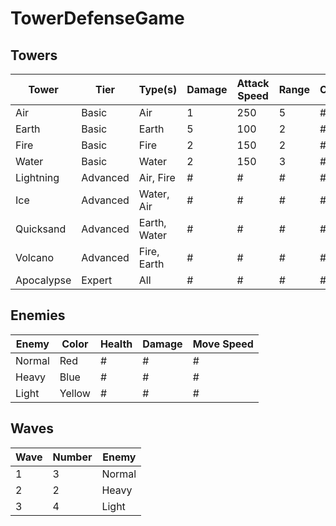 # TowerDefenseGame

## Towers
Tower       | Tier     | Type(s)      | Damage | Attack Speed | Range | Cost | Notes
----------- | -------- | ------------ | ------ | ------------ | ----- | ---- | -----
Air         | Basic    | Air          |  1     |  250         | 5     | #    | 
Earth       | Basic    | Earth        |  5     |  100         | 2     | #    | 
Fire        | Basic    | Fire         |  2     |  150         | 2     | #    | 
Water       | Basic    | Water        |  2     |  150         | 3     | #    | 
Lightning   | Advanced | Air, Fire    |  #     |  #           | #     | #    | 
Ice         | Advanced | Water, Air   |  #     |  #           | #     | #    | 
Quicksand   | Advanced | Earth, Water |  #     |  #           | #     | #    | 
Volcano     | Advanced | Fire, Earth  |  #     |  #           | #     | #    | 
Apocalypse  | Expert   | All          |  #     |  #           | #     | #    | 

## Enemies
Enemy  | Color  | Health | Damage | Move Speed 
-------| ------ | ------ | ------ | ----------
Normal | Red    | #      |  #     |  #
Heavy  | Blue   | #      |  #     |  #
Light  | Yellow | #      |  #     |  #

## Waves
Wave | Number | Enemy
---- | ------ | ------
1    | 3      | Normal
2    | 2      | Heavy
3    | 4      | Light
